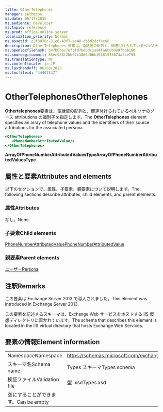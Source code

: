 ```yaml
---
title: OtherTelephones
manager: sethgros
ms.date: 09/17/2015
ms.audience: Developer
ms.topic: reference
ms.prod: office-online-server
localization_priority: Normal
ms.assetid: c2f3070c-81c6-43f7-ae48-cb3d2dcfac68
description: OtherTelephones 要素は、電話値の配列と、関連付けられているペルソナのソース attributions の識別子を指定します。
ms.openlocfilehash: b47b6bac7efcfd7bd3dc1a84fa6b0b089fbeb160
ms.sourcegitcommit: 88ec988f2bb67c1866d06b361615f3674a24e795
ms.translationtype: MT
ms.contentlocale: ja-JP
ms.lasthandoff: 06/03/2020
ms.locfileid: "44462347"
---
```

# <a name="othertelephones"></a><span data-ttu-id="68a02-103">OtherTelephones</span><span class="sxs-lookup"><span data-stu-id="68a02-103">OtherTelephones</span></span>

<span data-ttu-id="68a02-104">**Othertelephones**要素は、電話値の配列と、関連付けられているペルソナのソース attributions の識別子を指定します。</span><span class="sxs-lookup"><span data-stu-id="68a02-104">The **OtherTelephones** element specifies an array of telephone values and the identifiers of their source attributions for the associated persona.</span></span> 
  
```XML
<OtherTelephones>
   <PhoneNumberAttributedValue/>
</OtherTelephones>

```

 <span data-ttu-id="68a02-105">**ArrayOfPhoneNumberAttributedValuesType**</span><span class="sxs-lookup"><span data-stu-id="68a02-105">**ArrayOfPhoneNumberAttributedValuesType**</span></span>
## <a name="attributes-and-elements"></a><span data-ttu-id="68a02-106">属性と要素</span><span class="sxs-lookup"><span data-stu-id="68a02-106">Attributes and elements</span></span>

<span data-ttu-id="68a02-107">以下のセクションで、属性、子要素、親要素について説明します。</span><span class="sxs-lookup"><span data-stu-id="68a02-107">The following sections describe attributes, child elements, and parent elements.</span></span>
  
### <a name="attributes"></a><span data-ttu-id="68a02-108">属性</span><span class="sxs-lookup"><span data-stu-id="68a02-108">Attributes</span></span>

<span data-ttu-id="68a02-109">なし。</span><span class="sxs-lookup"><span data-stu-id="68a02-109">None.</span></span>
  
### <a name="child-elements"></a><span data-ttu-id="68a02-110">子要素</span><span class="sxs-lookup"><span data-stu-id="68a02-110">Child elements</span></span>

[<span data-ttu-id="68a02-111">PhoneNumberAttributedValue</span><span class="sxs-lookup"><span data-stu-id="68a02-111">PhoneNumberAttributedValue</span></span>](phonenumberattributedvalue.md)
  
### <a name="parent-elements"></a><span data-ttu-id="68a02-112">親要素</span><span class="sxs-lookup"><span data-stu-id="68a02-112">Parent elements</span></span>

[<span data-ttu-id="68a02-113">ユーザー</span><span class="sxs-lookup"><span data-stu-id="68a02-113">Persona</span></span>](persona.md)
  
## <a name="remarks"></a><span data-ttu-id="68a02-114">注釈</span><span class="sxs-lookup"><span data-stu-id="68a02-114">Remarks</span></span>

<span data-ttu-id="68a02-115">この要素は Exchange Server 2013 で導入されました。</span><span class="sxs-lookup"><span data-stu-id="68a02-115">This element was introduced in Exchange Server 2013.</span></span>
  
<span data-ttu-id="68a02-116">この要素を記述するスキーマは、Exchange Web サービスをホストする IIS 仮想ディレクトリに置かれています。</span><span class="sxs-lookup"><span data-stu-id="68a02-116">The schema that describes this element is located in the IIS virtual directory that hosts Exchange Web Services.</span></span>
  
## <a name="element-information"></a><span data-ttu-id="68a02-117">要素の情報</span><span class="sxs-lookup"><span data-stu-id="68a02-117">Element information</span></span>

|||
|:-----|:-----|
|<span data-ttu-id="68a02-118">Namespace</span><span class="sxs-lookup"><span data-stu-id="68a02-118">Namespace</span></span>  <br/> |https://schemas.microsoft.com/exchange/services/2006/types  <br/> |
|<span data-ttu-id="68a02-119">スキーマ名</span><span class="sxs-lookup"><span data-stu-id="68a02-119">Schema name</span></span>  <br/> |<span data-ttu-id="68a02-120">Types スキーマ</span><span class="sxs-lookup"><span data-stu-id="68a02-120">Types schema</span></span>  <br/> |
|<span data-ttu-id="68a02-121">検証ファイル</span><span class="sxs-lookup"><span data-stu-id="68a02-121">Validation file</span></span>  <br/> |<span data-ttu-id="68a02-122">型 .xsd</span><span class="sxs-lookup"><span data-stu-id="68a02-122">Types.xsd</span></span>  <br/> |
|<span data-ttu-id="68a02-123">空にすることができます。</span><span class="sxs-lookup"><span data-stu-id="68a02-123">Can be empty</span></span>  <br/> ||
   


